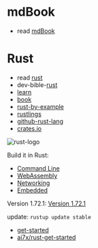 # mdBook

- read [mdBook](https://rust-lang.github.io/mdBook/)

# Rust

- read [rust](https://www.rust-lang.org/)
- dev-bible-[rust](./dev-bible/rust.md)
- [learn](https://www.rust-lang.org/learn)
- [book](https://doc.rust-lang.org/book/)
- [rust-by-example](https://doc.rust-lang.org/rust-by-example/)
- [rustlings](https://github.com/rust-lang/rustlings/)
- [github-rust-lang](https://github.com/rust-lang)
- [crates.io](https://crates.io/)

![rust-logo](https://www.rust-lang.org/static/images/rust-logo-blk.svg)

Build it in Rust:
- [Command Line](https://www.rust-lang.org/what/cli)
- [WebAssembly](https://www.rust-lang.org/what/wasm)
- [Networking](https://www.rust-lang.org/what/networking)
- [Embedded](https://www.rust-lang.org/what/embedded)

Version 1.72.1:
[Version 1.72.1](https://blog.rust-lang.org/2023/09/19/Rust-1.72.1.html)

update: `rustup update stable`

- [get-started](https://www.rust-lang.org/learn/get-started)
- [ai7x/rust-get-started](https://github.com/ai7x/rust-get-started)